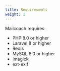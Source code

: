 ```yaml
---
title: Requirements
weight: 1
---
```


Mailcoach requires:

- PHP 8.0 or higher 
- Laravel 8 or higher
- Redis 
- MySQL 8.0 or higher
- Imagick
- ext-exif

